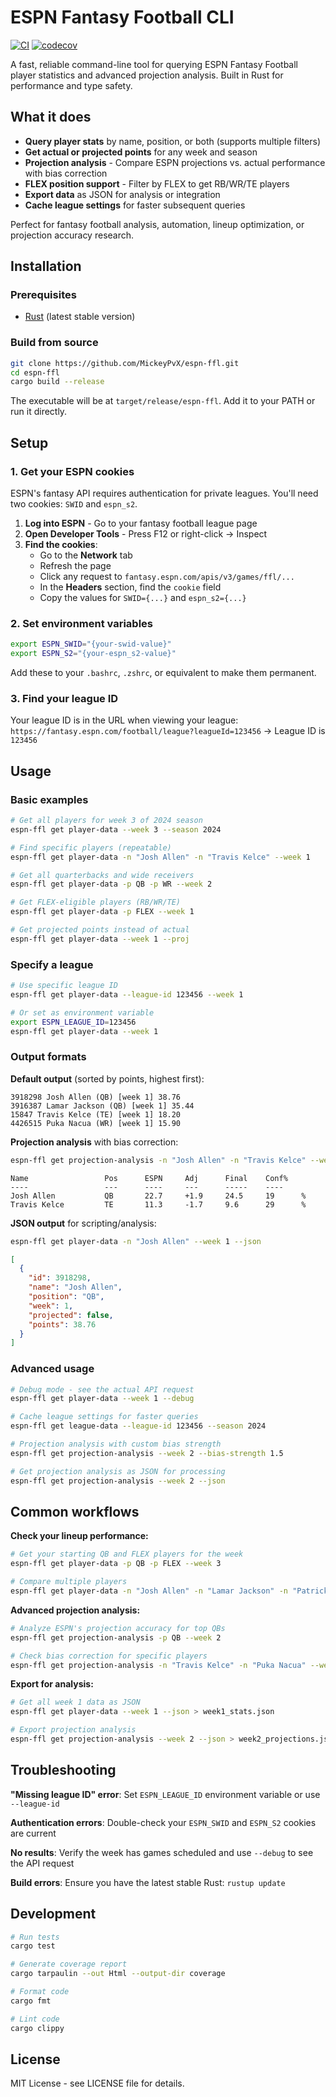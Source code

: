 # ESPN Fantasy Football CLI

[![CI](https://github.com/MickeyPvX/espn-ffl/workflows/CI/badge.svg)](https://github.com/MickeyPvX/espn-ffl/actions/workflows/ci.yml)
[![codecov](https://codecov.io/gh/MickeyPvX/espn-ffl/branch/main/graph/badge.svg)](https://codecov.io/gh/MickeyPvX/espn-ffl)

A fast, reliable command-line tool for querying ESPN Fantasy Football player statistics and advanced projection analysis. Built in Rust for performance and type safety.

## What it does

- **Query player stats** by name, position, or both (supports multiple filters)
- **Get actual or projected points** for any week and season
- **Projection analysis** - Compare ESPN projections vs. actual performance with bias correction
- **FLEX position support** - Filter by FLEX to get RB/WR/TE players
- **Export data** as JSON for analysis or integration
- **Cache league settings** for faster subsequent queries

Perfect for fantasy football analysis, automation, lineup optimization, or projection accuracy research.

## Installation

### Prerequisites

- [Rust](https://rustup.rs/) (latest stable version)

### Build from source

```bash
git clone https://github.com/MickeyPvX/espn-ffl.git
cd espn-ffl
cargo build --release
```

The executable will be at `target/release/espn-ffl`. Add it to your PATH or run it directly.

## Setup

### 1. Get your ESPN cookies

ESPN's fantasy API requires authentication for private leagues. You'll need two cookies: `SWID` and `espn_s2`.

1. **Log into ESPN** - Go to your fantasy football league page
2. **Open Developer Tools** - Press F12 or right-click → Inspect
3. **Find the cookies**:
   - Go to the **Network** tab
   - Refresh the page
   - Click any request to `fantasy.espn.com/apis/v3/games/ffl/...`
   - In the **Headers** section, find the `cookie` field
   - Copy the values for `SWID={...}` and `espn_s2={...}`

### 2. Set environment variables

```bash
export ESPN_SWID="{your-swid-value}"
export ESPN_S2="{your-espn_s2-value}"
```

Add these to your `.bashrc`, `.zshrc`, or equivalent to make them permanent.

### 3. Find your league ID

Your league ID is in the URL when viewing your league:
`https://fantasy.espn.com/football/league?leagueId=123456` → League ID is `123456`

## Usage

### Basic examples

```bash
# Get all players for week 3 of 2024 season
espn-ffl get player-data --week 3 --season 2024

# Find specific players (repeatable)
espn-ffl get player-data -n "Josh Allen" -n "Travis Kelce" --week 1

# Get all quarterbacks and wide receivers
espn-ffl get player-data -p QB -p WR --week 2

# Get FLEX-eligible players (RB/WR/TE)
espn-ffl get player-data -p FLEX --week 1

# Get projected points instead of actual
espn-ffl get player-data --week 1 --proj
```

### Specify a league

```bash
# Use specific league ID
espn-ffl get player-data --league-id 123456 --week 1

# Or set as environment variable
export ESPN_LEAGUE_ID=123456
espn-ffl get player-data --week 1
```

### Output formats

**Default output** (sorted by points, highest first):

```text
3918298 Josh Allen (QB) [week 1] 38.76
3916387 Lamar Jackson (QB) [week 1] 35.44
15847 Travis Kelce (TE) [week 1] 18.20
4426515 Puka Nacua (WR) [week 1] 15.90
```

**Projection analysis** with bias correction:

```bash
espn-ffl get projection-analysis -n "Josh Allen" -n "Travis Kelce" --week 4
```

```text
Name                 Pos      ESPN     Adj      Final    Conf%
----                 ---      ----     ---      -----    ----
Josh Allen           QB       22.7     +1.9     24.5     19      %
Travis Kelce         TE       11.3     -1.7     9.6      29      %
```

**JSON output** for scripting/analysis:

```bash
espn-ffl get player-data -n "Josh Allen" --week 1 --json
```

```json
[
  {
    "id": 3918298,
    "name": "Josh Allen",
    "position": "QB",
    "week": 1,
    "projected": false,
    "points": 38.76
  }
]
```

### Advanced usage

```bash
# Debug mode - see the actual API request
espn-ffl get player-data --week 1 --debug

# Cache league settings for faster queries
espn-ffl get league-data --league-id 123456 --season 2024

# Projection analysis with custom bias strength
espn-ffl get projection-analysis --week 2 --bias-strength 1.5

# Get projection analysis as JSON for processing
espn-ffl get projection-analysis --week 2 --json
```

## Common workflows

**Check your lineup performance:**

```bash
# Get your starting QB and FLEX players for the week
espn-ffl get player-data -p QB -p FLEX --week 3

# Compare multiple players
espn-ffl get player-data -n "Josh Allen" -n "Lamar Jackson" -n "Patrick Mahomes" --week 1
```

**Advanced projection analysis:**

```bash
# Analyze ESPN's projection accuracy for top QBs
espn-ffl get projection-analysis -p QB --week 2

# Check bias correction for specific players
espn-ffl get projection-analysis -n "Travis Kelce" -n "Puka Nacua" --week 3
```

**Export for analysis:**

```bash
# Get all week 1 data as JSON
espn-ffl get player-data --week 1 --json > week1_stats.json

# Export projection analysis
espn-ffl get projection-analysis --week 2 --json > week2_projections.json
```

## Troubleshooting

**"Missing league ID" error**: Set `ESPN_LEAGUE_ID` environment variable or use `--league-id`

**Authentication errors**: Double-check your `ESPN_SWID` and `ESPN_S2` cookies are current

**No results**: Verify the week has games scheduled and use `--debug` to see the API request

**Build errors**: Ensure you have the latest stable Rust: `rustup update`

## Development

```bash
# Run tests
cargo test

# Generate coverage report
cargo tarpaulin --out Html --output-dir coverage

# Format code
cargo fmt

# Lint code
cargo clippy
```

## License

MIT License - see LICENSE file for details.
